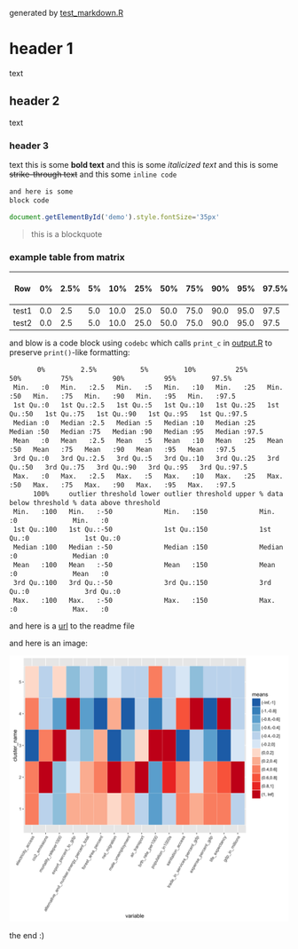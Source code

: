 generated by  [test_markdown.R](../tests/test_markdown.R)

# header 1
text
## header 2
text
### header 3
text
this is some **bold text** and this is some _italicized text_ and this is some ~~strike-through text~~ and this some `inline code`

```
and here is some
block code
```

```javascript
document.getElementById('demo').style.fontSize='35px'
```

> this is a blockquote

### example table from matrix
Row|0%|2.5%|5%|10%|25%|50%|75%|90%|95%|97.5%|100%|outlier threshold lower|outlier threshold upper|% data below threshold|% data above threshold
---|---|---|---|---|---|---|---|---|---|---|---|---|---|---|---
test1|0.0|2.5|5.0|10.0|25.0|50.0|75.0|90.0|95.0|97.5|100.0|-50.0|150.0|0.0|0.0
test2|0.0|2.5|5.0|10.0|25.0|50.0|75.0|90.0|95.0|97.5|100.0|-50.0|150.0|0.0|0.0

and blow is a code block using `codebc` which calls `print_c` in [output.R](./output.R) to preserve `print()`-like formatting:
```
       0%         2.5%           5%         10%          25%          50%          75%          90%          95%         97.5%     
 Min.   :0   Min.   :2.5   Min.   :5   Min.   :10   Min.   :25   Min.   :50   Min.   :75   Min.   :90   Min.   :95   Min.   :97.5  
 1st Qu.:0   1st Qu.:2.5   1st Qu.:5   1st Qu.:10   1st Qu.:25   1st Qu.:50   1st Qu.:75   1st Qu.:90   1st Qu.:95   1st Qu.:97.5  
 Median :0   Median :2.5   Median :5   Median :10   Median :25   Median :50   Median :75   Median :90   Median :95   Median :97.5  
 Mean   :0   Mean   :2.5   Mean   :5   Mean   :10   Mean   :25   Mean   :50   Mean   :75   Mean   :90   Mean   :95   Mean   :97.5  
 3rd Qu.:0   3rd Qu.:2.5   3rd Qu.:5   3rd Qu.:10   3rd Qu.:25   3rd Qu.:50   3rd Qu.:75   3rd Qu.:90   3rd Qu.:95   3rd Qu.:97.5  
 Max.   :0   Max.   :2.5   Max.   :5   Max.   :10   Max.   :25   Max.   :50   Max.   :75   Max.   :90   Max.   :95   Max.   :97.5  
      100%     outlier threshold lower outlier threshold upper % data below threshold % data above threshold
 Min.   :100   Min.   :-50             Min.   :150             Min.   :0              Min.   :0             
 1st Qu.:100   1st Qu.:-50             1st Qu.:150             1st Qu.:0              1st Qu.:0             
 Median :100   Median :-50             Median :150             Median :0              Median :0             
 Mean   :100   Mean   :-50             Mean   :150             Mean   :0              Mean   :0             
 3rd Qu.:100   3rd Qu.:-50             3rd Qu.:150             3rd Qu.:0              3rd Qu.:0             
 Max.   :100   Max.   :-50             Max.   :150             Max.   :0              Max.   :0             
```

and here is a [url](../README.md) to the readme file

and here is an image:

![the image](../readme/kmeans_5_clusters.png)

the end :)

